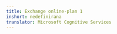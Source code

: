 ```yaml
---
title: Exchange online-plan 1
inshort: nedefinirana
translator: Microsoft Cognitive Services
---
```




